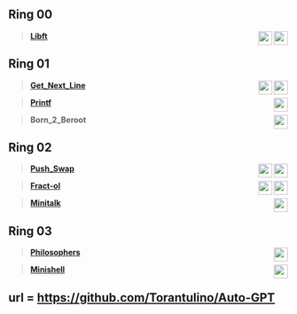 ## Ring 00
>  [**Libft**](https://github.com/Tim-rdt/42/tree/libft) <img  height="25"  align="right" src="https://img.shields.io/badge/-125%25-blue?style=flat-square"/><img  height="25"  align="right" src="https://raw.githubusercontent.com/Tim-rdt/42/main/stuff/star3.png"/>
## Ring 01
>  [**Get_Next_Line**](https://github.com/Tim-rdt/42/tree/get_next_line)  <img  height="25"  align="right" src="https://img.shields.io/badge/-112%25-blue?style=flat-square"/><img  height="25"  align="right" src="https://raw.githubusercontent.com/Tim-rdt/42/main/stuff/star1.png"/>

>  [**Printf**](https://github.com/Tim-rdt/42/tree/printf)  <img  height="25"  align="right" src="https://img.shields.io/badge/-100%25-blue?style=flat-square"/>

>  **Born_2_Beroot**  <img  height="25"  align="right" src="https://img.shields.io/badge/-110%25-blue?style=flat-square"/>
## Ring 02
>  [**Push_Swap**](https://github.com/Tim-rdt/42/tree/push_swap)  <img  height="25"  align="right" src="https://img.shields.io/badge/-125%25-blue?style=flat-square"/><img  height="25"  align="right" src="https://raw.githubusercontent.com/Tim-rdt/42/main/stuff/star3.png"/>

>  [**Fract-ol**](https://github.com/Tim-rdt/42/tree/fract-ol)  <img  height="25"  align="right" src="https://img.shields.io/badge/-125%25-blue?style=flat-square"/><img  height="25"  align="right" src="https://raw.githubusercontent.com/Tim-rdt/42/main/stuff/star3.png"/>

>  [**Minitalk**](https://github.com/Tim-rdt/42/tree/minitalk) <img  height="25"  align="right" src="https://img.shields.io/badge/-115%25-blue?style=flat-square"/>

## Ring 03
>  [**Philosophers**](https://github.com/Tim-rdt/42/tree/philosophers)  <img  height="25"  align="right" src="https://img.shields.io/badge/-100%25-blue?style=flat-square"/>

>  [**Minishell**](https://github.com/Tim-rdt/42/tree/minishell)  <img  height="25"  align="right" src="https://img.shields.io/badge/-110%25-blue?style=flat-square"/>
## url = https://github.com/Torantulino/Auto-GPT
